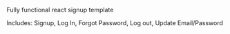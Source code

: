 Fully functional react signup template

Includes:
Signup,
Log In,
Forgot Password,
Log out,
Update Email/Password
